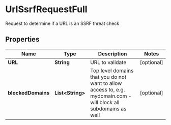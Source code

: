 

# UrlSsrfRequestFull

Request to determine if a URL is an SSRF threat check
## Properties

Name | Type | Description | Notes
------------ | ------------- | ------------- | -------------
**URL** | **String** | URL to validate |  [optional]
**blockedDomains** | **List&lt;String&gt;** | Top level domains that you do not want to allow access to, e.g. mydomain.com - will block all subdomains as well |  [optional]



